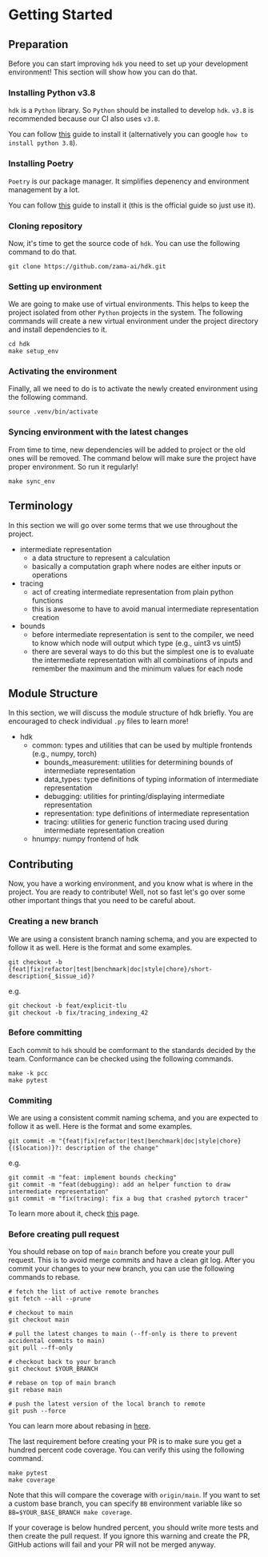 # Getting Started

## Preparation

Before you can start improving `hdk` you need to set up your development environment! This section will show how you can do that.

### Installing Python v3.8

`hdk` is a `Python` library. So `Python` should be installed to develop `hdk`. `v3.8` is recommended because our CI also uses `v3.8`.

You can follow [this](https://realpython.com/installing-python/) guide to install it (alternatively you can google `how to install python 3.8`).

### Installing Poetry

`Poetry` is our package manager. It simplifies depenency and environment management by a lot.

You can follow [this](https://python-poetry.org/docs/#installation) guide to install it (this is the official guide so just use it).

### Cloning repository

Now, it's time to get the source code of `hdk`. You can use the following command to do that.

```shell
git clone https://github.com/zama-ai/hdk.git
```

### Setting up environment

We are going to make use of virtual environments. This helps to keep the project isolated from other `Python` projects in the system. The following commands will create a new virtual environment under the project directory and install dependencies to it.

```shell
cd hdk
make setup_env
```

### Activating the environment

Finally, all we need to do is to activate the newly created environment using the following command.

```shell
source .venv/bin/activate
```

### Syncing environment with the latest changes

From time to time, new dependencies will be added to project or the old ones will be removed. The command below will make sure the project have proper environment. So run it regularly!

```shell
make sync_env
```

## Terminology

In this section we will go over some terms that we use throughout the project.

- intermediate representation
    - a data structure to represent a calculation
    - basically a computation graph where nodes are either inputs or operations
- tracing
    - act of creating intermediate representation from plain python functions
    - this is awesome to have to avoid manual intermediate representation creation
- bounds
    - before intermediate representation is sent to the compiler, we need to know which node will output which type (e.g., uint3 vs uint5)
    - there are several ways to do this but the simplest one is to evaluate the intermediate representation with all combinations of inputs and remember the maximum and the minimum values for each node

## Module Structure

In this section, we will discuss the module structure of hdk briefly. You are encouraged to check individual `.py` files to learn more!

- hdk
    - common: types and utilities that can be used by multiple frontends (e.g., numpy, torch)
      - bounds_measurement: utilities for determining bounds of intermediate representation
      - data_types: type definitions of typing information of intermediate representation
      - debugging: utilities for printing/displaying intermediate representation
      - representation: type definitions of intermediate representation
      - tracing: utilities for generic function tracing used during intermediate representation creation
    - hnumpy: numpy frontend of hdk

## Contributing

Now, you have a working environment, and you know what is where in the project. You are ready to contribute! Well, not so fast let's go over some other important things that you need to be careful about.

### Creating a new branch

We are using a consistent branch naming schema, and you are expected to follow it as well. Here is the format and some examples.

```shell
git checkout -b {feat|fix|refactor|test|benchmark|doc|style|chore}/short-description{_$issue_id}?
```

e.g.

```shell
git checkout -b feat/explicit-tlu
git checkout -b fix/tracing_indexing_42
```

### Before committing

Each commit to `hdk` should be comformant to the standards decided by the team. Conformance can be checked using the following commands.

```shell
make -k pcc
make pytest
```

### Commiting

We are using a consistent commit naming schema, and you are expected to follow it as well. Here is the format and some examples.

```shell
git commit -m "{feat|fix|refactor|test|benchmark|doc|style|chore}{($location)}?: description of the change"
```

e.g.

```shell
git commit -m "feat: implement bounds checking"
git commit -m "feat(debugging): add an helper function to draw intermediate representation"
git commit -m "fix(tracing): fix a bug that crashed pytorch tracer"
```

To learn more about it, check [this](https://www.conventionalcommits.org/en/v1.0.0/) page.

### Before creating pull request

You should rebase on top of `main` branch before you create your pull request. This is to avoid merge commits and have a clean git log. After you commit your changes to your new branch, you can use the following commands to rebase.

```shell
# fetch the list of active remote branches
git fetch --all --prune

# checkout to main
git checkout main

# pull the latest changes to main (--ff-only is there to prevent accidental commits to main)
git pull --ff-only

# checkout back to your branch
git checkout $YOUR_BRANCH

# rebase on top of main branch
git rebase main

# push the latest version of the local branch to remote 
git push --force
```

You can learn more about rebasing in [here](https://git-scm.com/docs/git-rebase).

The last requirement before creating your PR is to make sure you get a hundred percent code coverage. You can verify this using the following command.

```shell
make pytest
make coverage
```

Note that this will compare the coverage with `origin/main`. If you want to set a custom base branch, you can specify `BB` environment variable like so `BB=$YOUR_BASE_BRANCH make coverage`.

If your coverage is below hundred percent, you should write more tests and then create the pull request. If you ignore this warning and create the PR, GitHub actions will fail and your PR will not be merged anyway.
